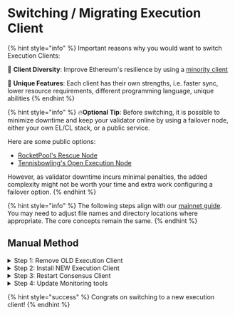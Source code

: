# Switching / Migrating Execution Client

{% hint style="info" %}
Important reasons why you would want to switch Execution Clients:

:owl: **Client Diversity**: Improve Ethereum's resilience by using a [minority client](https://mirror.xyz/jmcook.eth/S7ONEka_0RgtKTZ3-dakPmAHQNPvuj15nh0YGKPFriA)

:floppy_disk: **Unique Features**: Each client has their own strengths, i.e. faster sync, lower resource requirements, different programming language, unique abilities
{% endhint %}

{% hint style="info" %}
:fire:**Optional Tip**: Before switching, it is possible to minimize downtime and keep your validator online by using a failover node, either your own EL/CL stack, or a public service.

Here are some public options:

- [RocketPool's Rescue Node](https://rescuenode.com/docs/how-to-connect/solo)
- [Tennisbowling's Open Execution Node](https://openexecution.tennisbowling.com/)

However, as validator downtime incurs minimal penalties, the added complexity might not be worth your time and extra work configuring a failover option.
{% endhint %}

{% hint style="info" %}
The following steps align with our [mainnet guide](../). You may need to adjust file names and directory locations where appropriate. The core concepts remain the same.
{% endhint %}

## Manual Method

<details>

<summary>Step 1: Remove OLD Execution Client</summary>

Stop execution client and remove the service user, data paths, binaries and service files.

```bash
# Stop Execution Client
sudo systemctl stop execution
sudo systemctl disable execution

# Remove service file
sudo rm /etc/systemd/system/execution.service

# Nethermind
sudo rm -rf /usr/local/bin/nethermind
sudo rm -rf /var/lib/nethermind

# Besu
sudo rm -rf /usr/local/bin/besu
sudo rm -rf /var/lib/besu

# Geth
sudo rm -rf /usr/local/bin/geth
sudo rm -rf /var/lib/geth

# Erigon
sudo rm -rf /usr/local/bin/erigon
sudo rm -rf /var/lib/erigon

# Reth
sudo rm -rf /usr/local/bin/reth
sudo rm -rf /var/lib/reth

# Remove service user
sudo userdel execution
```

</details>

<details>

<summary>Step 2: Install NEW Execution Client</summary>

Follow the instructions found under section: [Installing a new Execution Client.](../part-i-installation-1/step-3-installing-execution-client/)

---

:fire:**Tip**: As well as being a minority client, **Nethermind** is known to be incredibly fast at syncing, often as quick as 2 hours with fast NVME drives.

</details>

<details>

<summary>Step 3: Restart Consensus Client</summary>

Ensure the consensus client establishes a connection to the new execution client.

```bash
sudo systemctl restart consensus
```

</details>

<details>

<summary>Step 4: Update Monitoring tools</summary>

**Promentheus and Grafana**:

- Revisit the [monitoring guide](../part-i-installation-1/monitoring-your-validator-with-grafana-and-prometheus.md) and update your `prometheus.yml`configuration for the new execution client.
- Ensure prometheus is connected to your new execution client's metrics port 6060.
- Also import your new execution client's dashboard.

**Beaconcha.in Mobile App:**

- To receive new notifications, update your app's settings to indicate you're using a different execution client

</details>

{% hint style="success" %}
Congrats on switching to a new execution client!
{% endhint %}
